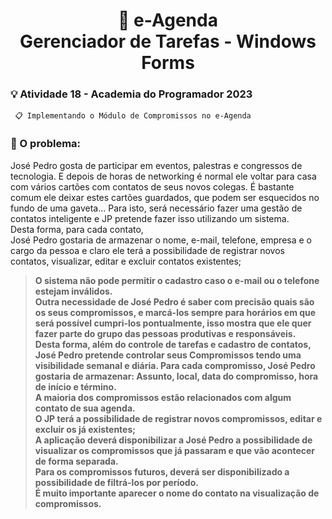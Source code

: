<h1 align="center">📝 e-Agenda<br> 
Gerenciador de Tarefas - Windows Forms</h1>

### 💡 Atividade 18 - Academia do Programador 2023

```
 📋 Implementando o Módulo de Compromissos no e-Agenda
```
### 📝 O problema:
José Pedro gosta de participar em eventos, palestras e congressos de tecnologia. E depois de horas de networking é normal ele voltar para casa com vários cartões com contatos de seus novos colegas. É bastante comum ele deixar estes cartões guardados, que podem ser esquecidos no fundo de uma gaveta...
Para isto, será necessário fazer uma gestão de contatos inteligente e JP pretende fazer isso utilizando um sistema.<br>
Desta forma, para cada contato, <br>
José Pedro gostaria de armazenar o nome, e-mail, telefone, empresa e o cargo da pessoa e claro ele terá a possibilidade de registrar novos contatos, visualizar, editar e excluir contatos existentes;<br>
> **O sistema não pode permitir o cadastro caso o e-mail ou o telefone estejam inválidos.<br>
Outra necessidade de José Pedro é saber com precisão quais são os seus compromissos, e marcá-los sempre para horários em que será possível cumpri-los pontualmente, isso mostra que ele quer fazer parte do grupo das pessoas produtivas e responsáveis.<br>
Desta forma, além do controle de tarefas e cadastro de contatos, José Pedro pretende controlar seus Compromissos tendo uma visibilidade semanal e diária.
Para cada compromisso, José Pedro gostaria de armazenar: Assunto, local, data do compromisso, hora de início e término.<br> A maioria dos compromissos estão relacionados com algum contato de sua agenda.<br>
O JP terá a possibilidade de registrar novos compromissos, editar e excluir os já existentes;<br>
A aplicação deverá disponibilizar a José Pedro a possibilidade de visualizar os compromissos que já passaram e que vão acontecer de forma separada.<br>
Para os compromissos futuros, deverá ser disponibilizado a possibilidade de filtrá-los por período.<br>
É muito importante aparecer o nome do contato na visualização de compromissos.**
